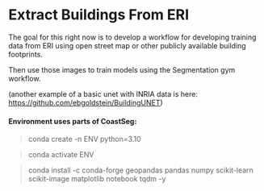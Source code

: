 # Extract Buildings From ERI

The goal for this right now is to develop a workflow for developing training data from ERI using open street map or other publicly available building footprints. 

Then use those images to train models using the Segmentation gym workflow.

(another example of a basic unet with INRIA data is here: https://github.com/ebgoldstein/BuildingUNET)

#### Environment uses parts of CoastSeg:

> conda create -n ENV python=3.10

> conda activate ENV

> conda install -c conda-forge geopandas pandas numpy scikit-learn scikit-image matplotlib notebook tqdm -y